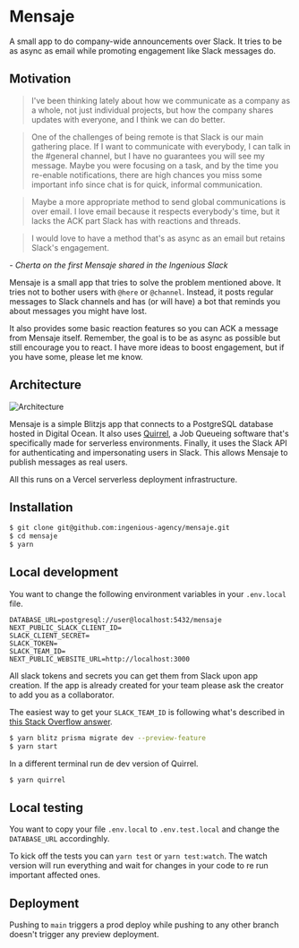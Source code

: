 # Mensaje

A small app to do company-wide announcements over Slack. It tries to be as async as email while promoting engagement like Slack messages do.

## Motivation

> I've been thinking lately about how we communicate as a company as a whole, not just individual projects, but how the company shares updates with everyone, and I think we can do better.

> One of the challenges of being remote is that Slack is our main gathering place. If I want to communicate with everybody, I can talk in the #general channel, but I have no guarantees you will see my message. Maybe you were focusing on a task, and by the time you re-enable notifications, there are high chances you miss some important info since chat is for quick, informal communication.

> Maybe a more appropriate method to send global communications is over email. I love email because it respects everybody's time, but it lacks the ACK part Slack has with reactions and threads.

> I would love to have a method that's as async as an email but retains Slack's engagement.

_- Cherta on the first Mensaje shared in the Ingenious Slack_

Mensaje is a small app that tries to solve the problem mentioned above. It tries not to bother users with `@here` or `@channel`. Instead, it posts regular messages to Slack channels and has (or will have) a bot that reminds you about messages you might have lost.

It also provides some basic reaction features so you can ACK a message from Mensaje itself. Remember, the goal is to be as async as possible but still encourage you to react. I have more ideas to boost engagement, but if you have some, please let me know.

## Architecture

![Architecture](./Architecture.png)

Mensaje is a simple Blitzjs app that connects to a PostgreSQL database hosted in Digital Ocean. It also uses [Quirrel](https://quirrel.dev), a Job Queueing software that's specifically made for serverless environments. Finally, it uses the Slack API for authenticating and impersonating users in Slack. This allows Mensaje to publish messages as real users.

All this runs on a Vercel serverless deployment infrastructure.

## Installation

```bash
$ git clone git@github.com:ingenious-agency/mensaje.git
$ cd mensaje
$ yarn
```

## Local development

You want to change the following environment variables in your `.env.local` file.

```
DATABASE_URL=postgresql://user@localhost:5432/mensaje
NEXT_PUBLIC_SLACK_CLIENT_ID=
SLACK_CLIENT_SECRET=
SLACK_TOKEN=
SLACK_TEAM_ID=
NEXT_PUBLIC_WEBSITE_URL=http://localhost:3000
```

All slack tokens and secrets you can get them from Slack upon app creation. If the app is already created for your team please ask the creator to add you as a collaborator.

The easiest way to get your `SLACK_TEAM_ID` is following what's described in [this Stack Overflow answer](https://stackoverflow.com/a/57246565).

```bash
$ yarn blitz prisma migrate dev --preview-feature
$ yarn start
```

In a different terminal run de dev version of Quirrel.

```bash
$ yarn quirrel
```

## Local testing

You want to copy your file `.env.local` to `.env.test.local` and change the `DATABASE_URL` accordinghly.

To kick off the tests you can `yarn test` or `yarn test:watch`. The watch version will run everything and wait for changes in your code to re run important affected ones.

## Deployment

Pushing to `main` triggers a prod deploy while pushing to any other branch doesn't trigger any preview deployment.
